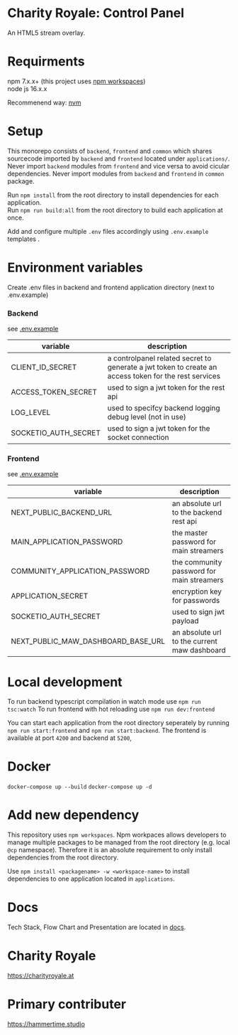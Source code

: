 # Charity Royale: Control Panel

An HTML5 stream overlay.

# Requirments

npm 7.x.x+ (this project uses [npm workspaces](https://docs.npmjs.com/cli/v7/using-npm/workspaces))  
node js 16.x.x

Recommenend way: [nvm](https://github.com/nvm-sh/nvm)

# Setup

This monorepo consists of `backend`, `frontend` and `common` which shares sourcecode imported by `backend` and `frontend` located under `applications/`.  
Never import `backend` modules from `frontend` and vice versa to avoid cicular dependencies. Never import modules from `backend` and `frontend` in `common` package.

Run `npm install` from the root directory to install dependencies for each application.  
Run `npm run build:all` from the root directory to build each application at once.

Add and configure multiple `.env` files accordingly using `.env.example` templates .

# Environment variables

Create .env files in backend and frontend application directory (next to .env.example)

### Backend

see [.env.example](applications/backend/.env.example)

| variable             | description                                                                                           |
| -------------------- | ----------------------------------------------------------------------------------------------------- |
| CLIENT_ID_SECRET     | a controlpanel related secret to generate a jwt token to create an access token for the rest services |
| ACCESS_TOKEN_SECRET  | used to sign a jwt token for the rest api                                                             |
| LOG_LEVEL            | used to specifcy backend logging debug level (not in use)                                             |
| SOCKETIO_AUTH_SECRET | used to sign a jwt token for the socket connection                                                    |

### Frontend

see [.env.example](applications/frontend/.env.example)

| variable                           | description                                  |
| ---------------------------------- | -------------------------------------------- |
| NEXT_PUBLIC_BACKEND_URL            | an absolute url to the backend rest api      |
| MAIN_APPLICATION_PASSWORD          | the master password for main streamers       |
| COMMUNITY_APPLICATION_PASSWORD     | the community password for main streamers    |
| APPLICATION_SECRET                 | encryption key for passwords                 |
| SOCKETIO_AUTH_SECRET               | used to sign jwt payload                     |
| NEXT_PUBLIC_MAW_DASHBOARD_BASE_URL | an absolute url to the current maw dashboard |

# Local development

To run backend typescript compilation in watch mode use `npm run tsc:watch`
To run frontend with hot reloading use `npm run dev:frontend`

You can start each application from the root directory seperately by running `npm run start:frontend` and `npm run start:backend`.
The frontend is available at port `4200` and backend at `5200`,

# Docker

`docker-compose up --build`
`docker-compose up -d`

# Add new dependency

This repository uses `npm workspaces`. Npm workpaces allows developers to manage multiple packages to be managed from the root directory (e.g. local `@cp` namespace).
Therefore it is an absolute requirement to only install dependencies from the root directory.

Use `npm install <packagename> -w <workspace-name>` to install dependencies to one application located in `applications`.

# Docs

Tech Stack, Flow Chart and Presentation are located in [docs](docs).

# Charity Royale

https://charityroyale.at

# Primary contributer

https://hammertime.studio
